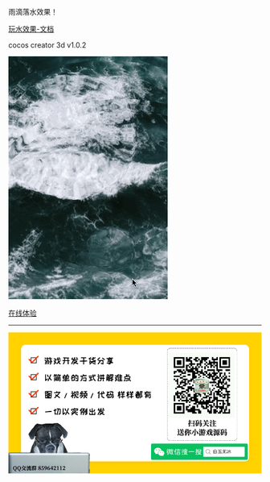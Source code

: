 雨滴落水效果！

[玩水效果-文档](https://mp.weixin.qq.com/s/-5FSWg4YuGgqwv3L9tQ2dA)

cocos creator 3d v1.0.2  

![](./../img/water.gif)


[在线体验](http://lamyoung.gitee.io/web/water)

---

![](./../img/about.jpg)